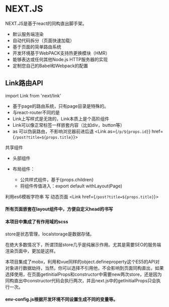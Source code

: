# NEXT.JS

NEXT.JS是基于react的同构直出脚手架。

- 默认服务端渲染
- 自动代码拆分（页面快速加载）
- 基于页面的简单路由系统
- 开发环境基于WebPACK支持热更换模块（HMR）
- 能够表达或任何其他Node.js HTTP服务器的实现
- 定制您自己的Babel和Webpack的配置

## Link路由API

import Link from 'next/link'

- 基于page的路由系统，只有page目录是特殊的。
- 与react-router不同的是<Link href="/about">
- Link上写样式是无效的，Link本质上是个高阶组件
- Link可以像正常标签一样嵌套内容（比如div，button等）
- as 可以伪装路由，不影响浏览器前进后退 <Link as={`/p/${props.id}`} href={`/post?title=${props.title}`}> 



共享组件

- 头部组件


- 布局组件：
  - 公共样式组件，基于{props.children}
  - 将组件传值进入：export default withLayout(Page)


利用es6模板字符串 写 动态页面 <Link href={`/post?title=${props.title}`}> 



#### 所有页面嵌套在layout组件中，方便自定义head的书写

#### 本项目中集成了**有作用域**的scss

store是状态管理，localstorage是数据存储。

在绝大多数情况下，所谓顶层store几乎是纯展示作用。尤其是需要SEO的服务端渲染页面中，更加是这样。

本项目集成了mobx，利用和vue同样的object.defineproperty这个ES5的API对对象进行数据劫持，当然，你可以选择不引用他，不会影响到页面同构直出，如果选择使用，在页面getInitialProps和constructor中需要new两次store，还是因为同构直出中constructor代码会执行两次，并且next.js中的getInitialProps只会执行一次。

#### env-config.js根据开发环境不同设置生成不同的变量等。